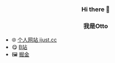 ### <div align="center">Hi there 👋</div>
### <div align="center">我是Otto</div>

- 🌐 [个人网站 ijust.cc](https://ijust.cc)
- 😋 [B站](https://space.bilibili.com/5157699)
- 🖼 [掘金](https://juejin.cn/user/2612095355987351)

